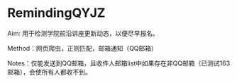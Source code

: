 # RemindingQYJZ

Aim: 用于检测学院前沿讲座更新动态，以便尽早报名。

Method：网页爬虫，正则匹配，邮箱通知（QQ邮箱）

Notes：仅能发送到QQ邮箱，且收件人邮箱list中如果存在非QQ邮箱（已测试163邮箱），会使所有人都收不到。
